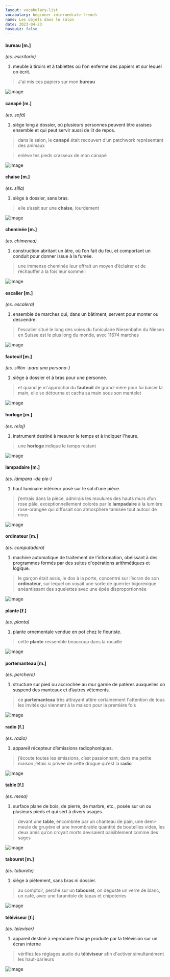 ```yaml
---
layout: vocabulary-list
vocabulary: beginner-intermediate-french
name: Les objets dans le salon
date: 2023-04-23
hasquiz: false
---
```


#### bureau [m.]

*(es. escritorio)*

1. meuble à tiroirs et à tablettes où l'on enferme des papiers et sur lequel on écrit.

> J'ai mis ces papiers sur mon **bureau**

![image](https://upload.wikimedia.org/wikipedia/commons/thumb/9/93/Hermann_Hesse_Desk_Museum_Gaienhofen.jpeg/250px-Hermann_Hesse_Desk_Museum_Gaienhofen.jpeg)

#### canapé [m.]

*(es. sofá)*

1.  siège long à dossier, où plusieurs personnes peuvent être assises ensemble et qui peut servir aussi de lit de repos.

> dans le salon, le **canapé** était recouvert d’un patchwork représentant des animaux

> enlève tes pieds crasseux de mon canapé

![image](https://upload.wikimedia.org/wikipedia/commons/thumb/4/46/A_brown_sofa_%282005-03-03%29.jpg/220px-A_brown_sofa_%282005-03-03%29.jpg)

#### chaise [m.]

*(es. silla)*

1.  siège à dossier, sans bras.

> elle s’assit sur une **chaise**, lourdement

![image](https://upload.wikimedia.org/wikipedia/commons/thumb/4/4a/Breuer_chair_2008.jpg/150px-Breuer_chair_2008.jpg)

#### cheminée [m.]

*(es. chimenea)*

1.  construction abritant un âtre, où l’on fait du feu, et comportant un conduit pour donner issue à la fumée.

> une immense cheminée leur offrait un moyen d’éclairer et de réchauffer à la fois leur sommeil

![image](https://upload.wikimedia.org/wikipedia/commons/thumb/2/22/Chemin%C3%A9e_de_la_grande_salle.JPG/170px-Chemin%C3%A9e_de_la_grande_salle.JPG)

#### escalier [m.]

*(es. escalera)*

1.  ensemble de marches qui, dans un bâtiment, servent pour monter ou descendre.

> l'escalier situé le long des voies du funiculaire Niesenbahn du Niesen en Suisse est le plus long du monde, avec 11674 marches

![image](https://upload.wikimedia.org/wikipedia/commons/thumb/6/6a/Opera_Garnier_Stairway_2008.JPG/200px-Opera_Garnier_Stairway_2008.JPG)

#### fauteuil [m.]

*(es. sillón -para una persona-)*

1.  siège à dossier et à bras pour une personne.

> et quand je m'approchai du **fauteuil** de grand-mère pour lui baiser la main, elle se détourna et cacha sa main sous son mantelet

![image](https://upload.wikimedia.org/wikipedia/commons/thumb/7/73/Fauteuil_rond2.jpg/220px-Fauteuil_rond2.jpg)

#### horloge [m.]

*(es. reloj)*

1.  instrument destiné à mesurer le temps et à indiquer l'heure.

>  une **horloge** indique le temps restant

![image](https://upload.wikimedia.org/wikipedia/commons/thumb/0/0a/PIC_0009_horloge_quartz.JPG/220px-PIC_0009_horloge_quartz.JPG)

#### lampadaire [m.]

*(es. lámpara -de pie-)*

1.  haut luminaire intérieur posé sur le sol d’une pièce.

> j’entrais dans la pièce, admirais les moulures des hauts murs d’un rose pâle, exceptionnellement colorés par le **lampadaire** à la lumière rose-orangée qui diffusait son atmosphère tamisée tout autour de nous

![image](https://upload.wikimedia.org/wikipedia/commons/thumb/5/5e/C%C3%ADsa%C5%99sk%C3%A9_l%C3%A1zn%C4%9B_%28L%C3%A1zn%C4%9B_1%29_-_schodi%C5%A1t%C4%9B_-_Karlovy_Vary.jpg/160px-C%C3%ADsa%C5%99sk%C3%A9_l%C3%A1zn%C4%9B_%28L%C3%A1zn%C4%9B_1%29_-_schodi%C5%A1t%C4%9B_-_Karlovy_Vary.jpg)

#### ordinateur [m.]

*(es. computadora)*

1.  machine automatique de traitement de l'information, obéissant à des programmes formés par des suites d'opérations arithmétiques et logique.

> le garçon était assis, le dos à la porte, concentré sur l’écran de son **ordinateur**, sur lequel on voyait une sorte de guerrier bigorexique anéantissant des squelettes avec une épée disproportionnée

![image](https://upload.wikimedia.org/wikipedia/commons/thumb/6/6d/Oxygen480-devices-computer.svg/220px-Oxygen480-devices-computer.svg.png)

#### plante [f.]

*(es. planta)*

1. plante ornementale vendue en pot chez le fleuriste.

> cette **plante** ressemble beaucoup dans la rocaille

![image](https://upload.wikimedia.org/wikipedia/commons/thumb/f/fa/Small_Guava_plant_02.jpg/180px-Small_Guava_plant_02.jpg)

#### portemanteau [m.]

*(es. perchero)*

1. structure sur pied ou accrochée au mur garnie de patères auxquelles on suspend des manteaux et d’autres vêtements.

> ce **portemanteau** très attrayant attire certainement l'attention de tous les invités qui viennent à la maison pour la première fois

![image](https://upload.wikimedia.org/wikipedia/commons/thumb/a/af/Wrought_iron_coat_stand_and_umbrella_stand_%284858064613%29.jpg/180px-Wrought_iron_coat_stand_and_umbrella_stand_%284858064613%29.jpg)

#### radio [f.]

*(es. radio)*

1. appareil récepteur d’émissions radiophoniques.

> j’écoute toutes les émissions, c’est passionnant, dans ma petite maison j’étais si privée de cette drogue qu’est la **radio**

![image](https://upload.wikimedia.org/wikipedia/commons/thumb/f/f7/Desmet_630.png/330px-Desmet_630.png)

#### table [f.]

*(es. mesa)*

1.  surface plane de bois, de pierre, de marbre, etc., posée sur un ou plusieurs pieds et qui sert à divers usages.

> devant une **table**, encombrée par un chanteau de pain, une demi-meule de gruyère et une innombrable quantité de bouteilles vides, les deux amis qu’on croyait morts devisaient paisiblement comme des sages

![image](https://upload.wikimedia.org/wikipedia/commons/a/a5/Table.png)

#### tabouret [m.]

*(es. taburete)*

1.  siège à piétement, sans bras ni dossier.

> au comptoir, perché sur un **tabouret**, on déguste un verre de blanc, un café, avec une farandole de tapas et chipoteries

![image](https://upload.wikimedia.org/wikipedia/commons/thumb/7/7d/Stool_2.jpg/181px-Stool_2.jpg)

#### téléviseur [f.]

*(es. televisor)*

1.  appareil destiné à reproduire l’image produite par la télévision sur un écran interne

> vérifiez les réglages audio du **téléviseur** afin d'activer simultanément les haut-parleurs

![image](https://upload.wikimedia.org/wikipedia/commons/thumb/8/8c/Blank_television_set.svg/330px-Blank_television_set.svg.png)

